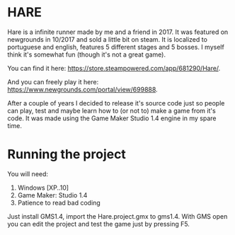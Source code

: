 # HARE
Hare is a infinite runner made by me and a friend in 2017. It was featured on newgrounds in 10/2017 and sold a little bit on steam. It is localized to portuguese and english, features 5 different stages and 5 bosses. I myself think it's somewhat fun (though it's not a great game). 

You can find it here: https://store.steampowered.com/app/681290/Hare/. 

And you can freely play it here: https://www.newgrounds.com/portal/view/699888.

After a couple of years I decided to release it's source code just so people can play, test and maybe learn how to (or not to) make a game from it's code. It was made using the Game Maker Studio 1.4 engine in my spare time.

# Running the project
You will need:
1. Windows [XP..10]
2. Game Maker: Studio 1.4
3. Patience to read bad coding

Just install GMS1.4, import the Hare.project.gmx to gms1.4. With GMS open you can edit the project and test the game just by pressing F5.
